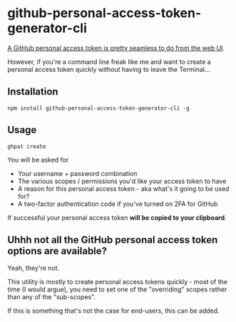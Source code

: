 # github-personal-access-token-generator-cli

[A GitHub personal access token is pretty seamless to do from the web UI](https://help.github.com/articles/creating-a-personal-access-token-for-the-command-line/).

However, if you're a command line freak like me and want to create a personal access token quickly without having to leave the Terminal...

## Installation

```
npm install github-personal-access-token-generator-cli -g
```

## Usage

```
ghpat create
```

You will be asked for

* Your username + password combination
* The various scopes / permissions you'd like your access token to have
* A reason for this personal access token - aka what's it going to be used for?
* A two-factor authentication code if you've turned on 2FA for GitHub

If successful your personal access token **will be copied to your clipboard**.

## Uhhh not all the GitHub personal access token options are available?

Yeah, they're not.

This utility is mostly to create personal access tokens quickly - most of the time (I would argue), you need to set one of the "overriding" scopes rather than any of the "sub-scopes".

If this is something that's not the case for end-users, this can be added.